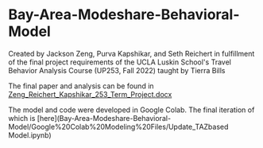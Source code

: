 # Bay-Area-Modeshare-Behavioral-Model
 Created by Jackson Zeng, Purva Kapshikar, and Seth Reichert in fulfillment of the final project requirements of the UCLA Luskin School's Travel Behavior Analysis Course (UP253, Fall 2022) taught by Tierra Bills
 
The final paper and analysis can be found in [Zeng_Reichert_Kapshikar_253_Term_Project.docx](Zeng_Reichert_Kapshikar_253_Term_Project.docx)

The model and code were developed in Google Colab. The final iteration of which is [here](Bay-Area-Modeshare-Behavioral-Model/Google%20Colab%20Modeling%20Files/Update_TAZbased Model.ipynb)
